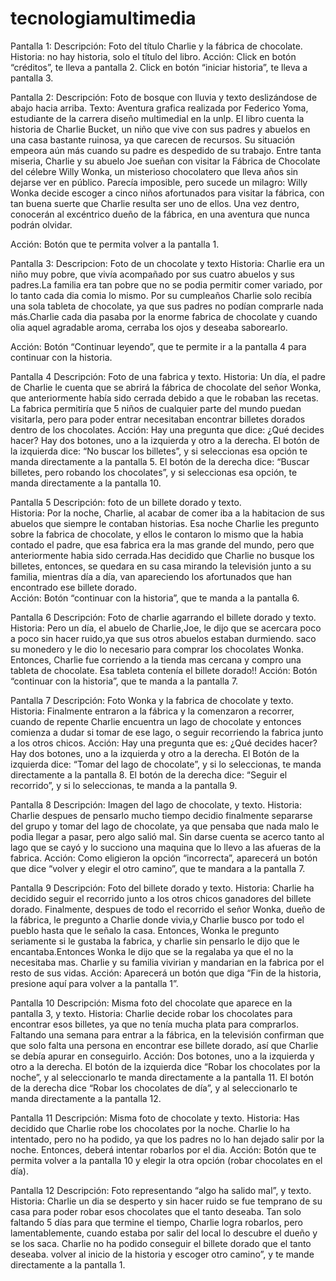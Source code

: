 # tecnologiamultimedia
Pantalla 1: 
Descripción: Foto del título Charlie y la fábrica de chocolate.
Historia: no hay historia, solo el título del libro.
Acción: Click en botón “créditos”, te lleva a pantalla 2. Click en botón “iniciar historia”, te lleva a pantalla 3.

Pantalla 2: 
Descripción: Foto de bosque con lluvia y texto deslizándose de abajo hacia arriba.
Texto: Aventura grafica realizada por Federico Yoma, estudiante de la carrera diseño multimedial en la unlp. El libro cuenta la historia de Charlie Bucket, un niño que vive con sus padres y abuelos en una casa bastante ruinosa, ya que carecen de recursos. Su situación empeora aún más cuando su padre es despedido de su trabajo. Entre tanta miseria, Charlie y su abuelo Joe sueñan con visitar la Fábrica de Chocolate del célebre Willy Wonka, un misterioso chocolatero que lleva años sin dejarse ver en público. Parecía imposible, pero sucede un milagro: Willy Wonka decide escoger a cinco niños afortunados para visitar la fábrica, con tan buena suerte que Charlie resulta ser uno de ellos. Una vez dentro, conocerán al excéntrico dueño de la fábrica, en una aventura que nunca podrán olvidar.

Acción: Botón que te permita volver a la pantalla 1.

Pantalla 3: 
Descripcion: Foto de un chocolate y texto
Historia: Charlie era un niño muy pobre, que vivía acompañado por sus cuatro abuelos y sus padres.La familia era tan pobre que no se podia permitir comer variado, por lo tanto cada dia comia lo mismo. Por su cumpleaños Charlie solo recibía una sola tableta de chocolate, ya que sus padres no podían comprarle nada más.Charlie cada dia pasaba por la enorme fabrica de chocolate y cuando olia aquel agradable aroma, cerraba los ojos y deseaba saborearlo.

Acción: Botón “Continuar leyendo”, que te permite ir a la pantalla 4 para continuar con la historia. 

Pantalla 4
Descripción: Foto de una fabrica y texto.
Historia: Un día, el padre de Charlie le cuenta que se abrirá la fábrica de chocolate del señor Wonka, que anteriormente había sido cerrada debido a que le robaban las recetas. La fabrica permitiría que 5 niños de cualquier parte del mundo puedan visitarla, pero para poder entrar necesitaban encontrar billetes dorados dentro de los chocolates. 
Acción: Hay una pregunta que dice: ¿Qué decides hacer?
              Hay dos botones, uno a la izquierda y otro a la derecha. 
              El botón de la izquierda dice: “No buscar los billetes”, y si seleccionas esa opción te manda directamente a la pantalla 5.
El botón de la derecha dice: “Buscar billetes, pero robando los chocolates”, y si seleccionas esa opción, te manda directamente a la pantalla 10.

  Pantalla 5 
Descripción: foto de un billete dorado y texto.  
Historia: Por la noche, Charlie, al acabar de comer iba a la habitacion de sus abuelos que siempre le contaban historias. Esa noche Charlie les pregunto sobre la fabrica de chocolate, y ellos le contaron lo mismo que la habia contado el padre, que esa fabrica era la mas grande del mundo, pero que anteriormente habia sido cerrada.Has decidido que Charlie no busque los billetes, entonces, se quedara en su casa mirando la televisión junto a su familia, mientras día a día, van apareciendo los afortunados que han encontrado ese billete dorado.     
Acción: Botón “continuar con la historia”, que te manda a la pantalla 6.     

Pantalla 6
Descripción: Foto de charlie agarrando el billete dorado y texto.
Historia: Pero un día, el abuelo de Charlie,Joe, le dijo que se acercara poco a poco sin hacer ruido,ya que sus otros abuelos estaban durmiendo. saco su monedero y le dio lo necesario para comprar los chocolates Wonka. Entonces, Charlie fue corriendo a la tienda mas cercana y compro una tableta de chocolate. Esa tableta contenía el billete dorado!!
Acción: Botón “continuar con la historia”, que te manda a la pantalla 7.
     
Pantalla 7
Descripción: Foto Wonka y la fabrica de chocolate y texto.
Historia: Finalmente entraron a la fábrica y la comenzaron a recorrer, cuando de repente Charlie encuentra un lago de chocolate y entonces comienza a dudar si tomar de ese lago, o seguir recorriendo la fabrica junto a los otros chicos.
Acción: Hay una pregunta que es: ¿Qué decides hacer?
 Hay dos botones, uno a la izquierda y otro a la derecha.
El Botón de la izquierda dice: “Tomar del lago de chocolate”, y si lo seleccionas, te manda directamente a la pantalla 8.
El botón de la derecha dice: “Seguir el recorrido”, y si lo seleccionas, te manda a la pantalla 9. 

Pantalla 8
Descripción: Imagen del lago de chocolate, y texto.
Historia: Charlie despues de pensarlo mucho tiempo decidio finalmente separarse del grupo y tomar del lago de chocolate, ya que pensaba que nada malo le podia llegar a pasar, pero algo salió mal. Sin darse cuenta se acerco tanto al lago que se cayó y lo succiono una maquina que lo llevo a las afueras de la fabrica.
Acción: Como eligieron la opción “incorrecta”, aparecerá un botón que dice “volver y elegir el otro camino”, que te mandara a la pantalla 7.

Pantalla 9
Descripción: Foto del billete dorado y texto.
Historia: Charlie ha decidido seguir el recorrido junto a los otros chicos ganadores del billete dorado. Finalmente, despues de todo el recorrido el señor Wonka, dueño de la fábrica, le pregunto a Charlie donde vivia,y Charlie busco por todo el pueblo hasta que le señalo la casa. Entonces, Wonka le pregunto seriamente si le gustaba la fabrica, y charlie sin pensarlo le dijo que le encantaba.Entonces Wonka le dijo que se la regalaba ya que el no la necesitaba mas. Charlie y su familia vivirian y mandarian en la fabrica por el resto de sus vidas.
Acción: Aparecerá un botón que diga “Fin de la historia, presione aquí para volver a la pantalla 1”. 

Pantalla 10
Descripción: Misma foto del chocolate que aparece en la pantalla 3, y texto.
Historia: Charlie decide robar los chocolates para encontrar esos billetes, ya que no tenía  mucha plata para comprarlos. Faltando una semana para entrar a la fábrica, en la televisión confirman que que solo falta una persona en encontrar ese billete dorado, así que Charlie se debía apurar en conseguirlo.
Acción: Dos botones, uno a la izquierda y otro a la derecha.
El botón de la izquierda dice “Robar los chocolates por la noche”, y al seleccionarlo te manda directamente a la pantalla 11.
El botón de la derecha dice “Robar los chocolates de día”, y al seleccionarlo te manda directamente a la pantalla 12.

Pantalla 11
Descripción: Misma foto de chocolate y texto.
Historia: Has decidido que Charlie robe los chocolates por la noche. Charlie lo ha intentado, pero no ha podido, ya que los padres no lo han dejado salir por la noche. Entonces, deberá intentar robarlos por el dia.
Acción: Botón que te permita volver a la pantalla 10 y elegir la otra opción (robar chocolates en el día).

Pantalla 12
Descripción: Foto representando “algo ha salido mal”, y texto.
Historia: Charlie un dia se desperto y sin hacer ruido se fue temprano de su casa para poder robar esos chocolates que el tanto deseaba. Tan solo faltando 5 días para que termine el tiempo, Charlie logra robarlos, pero lamentablemente, cuando estaba por salir del local lo descubre el dueño y se los saca. Charlie no ha podido conseguir el billete dorado que el tanto deseaba.
volver al inicio de la historia y escoger otro camino”, y te mande directamente a la pantalla 1.
